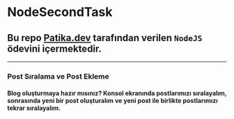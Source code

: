 # NodeSecondTask
## Bu repo [Patika.dev](https://www.patika.dev) tarafından verilen `NodeJS` ödevini içermektedir.
---
### Post Sıralama ve Post Ekleme
#### Blog oluşturmaya hazır mısınız? Konsol ekranında postlarımızı sıralayalım, sonrasında yeni bir post oluşturalım ve yeni post ile birlikte postlarımızı tekrar sıralayalım.
